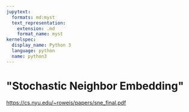```yaml
---
jupytext:
  formats: md:myst
  text_representation:
    extension: .md
    format_name: myst
kernelspec:
  display_name: Python 3
  language: python
  name: python3
---
```


# "Stochastic Neighbor Embedding"

https://cs.nyu.edu/~roweis/papers/sne_final.pdf